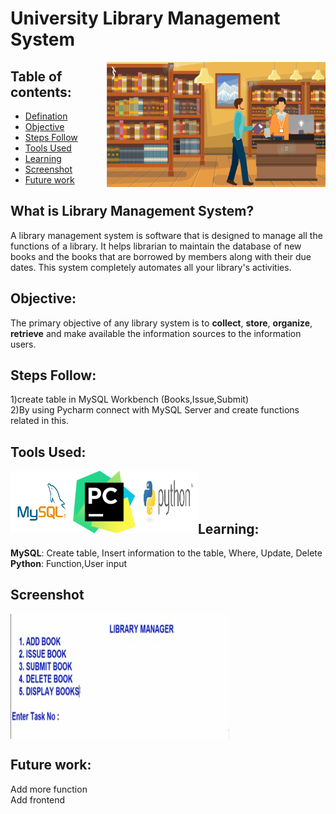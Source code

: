 # University Library Management System

<img align="right" width="350" height="200" src="https://github.com/maityanubhab/Library_management_system/blob/master/Image/1.jpg">

## Table of contents:

* [Defination](#What_is_Library_Management_System?)
* [Objective](#Objective)
* [Steps Follow](#Steps_Follow)
* [Tools Used](#Tools_Used)
* [Learning](#Learning)
* [Screenshot](#Screenshot)
* [Future work](#Future_work)


## What is Library Management System?
A library management system is software that is designed to manage all the functions of a library. It helps librarian to maintain the database of new books and the books that are borrowed by members along with their due dates. This system completely automates all your library's activities.

## Objective:
The primary objective of any library system is to **collect**, **store**, **organize**, **retrieve** and make available the information sources to the information users.

## Steps Follow:
1)create table in MySQL Workbench (Books,Issue,Submit) <br>
2)By using Pycharm connect with MySQL Server and create functions related in this.

## Tools Used:
[<img align="left" width="100" height="100" src="https://github.com/maityanubhab/Library_management_system/blob/master/Image/MySQL-Logo.wine.png">](#https://www.mysql.com/)
[<img align="left" width="100" height="100" src="https://github.com/maityanubhab/Library_management_system/blob/master/Image/pycharm_logo_300x300.png">](#https://www.jetbrains.com/pycharm/)
[<img align="left" width="100" height="100" src="https://github.com/maityanubhab/Library_management_system/blob/master/Image/python-logo-master-v3-TM-flattened.png">](#https://www.python.org/)
<br/><Br/><BR/>

## Learning:
**MySQL**: Create table, Insert information to the table, Where, Update, Delete <br>
**Python**: Function,User input

## Screenshot
<img align="center" width="350" height="200" src="https://github.com/maityanubhab/Library_management_system/blob/master/Image/screenshot.jpeg">

## Future work:
Add more function<br>
Add frontend
